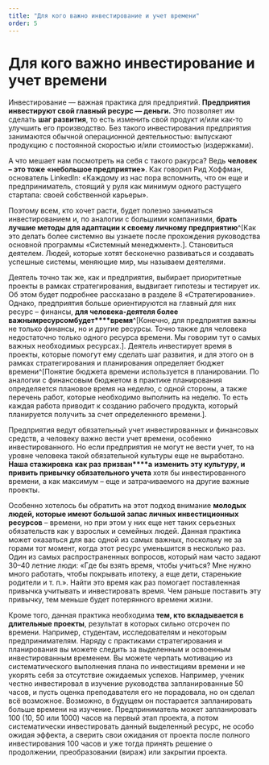 ```yaml
---
title: "Для кого важно инвестирование и учет времени"
order: 5
---
```


# Для кого важно инвестирование и учет времени

Инвестирование — важная практика для предприятий. **Предприятия инвестируют свой главный ресурс — деньги.** Это позволяет им сделать **шаг развития**, то есть изменить свой продукт и/или как-то улучшить его производство. Без такого инвестирования предприятия занимаются обычной операционной деятельностью: выпускают продукцию с постоянной скоростью и/или стоимостью (издержками).

А что мешает нам посмотреть на себя с такого ракурса? Ведь **человек – это тоже** **«****небольшое предприятие****»**. Как говорил Рид Хоффман, основатель LinkedIn: «Каждому из нас пора вспомнить, что он еще и предприниматель, стоящий у руля как минимум одного растущего стартапа: своей собственной карьеры».

Поэтому всем, кто хочет расти, будет полезно заниматься инвестированием и, по аналогии с большими компаниями, **брать лучшие методы для адаптации к своему личному предприятию**^[Как это делать более системно вы узнаете после прохождения руководства основной программы «Системный менеджмент».]. Становиться деятелем. Людей, которые хотят бесконечно развиваться и создавать успешные системы, меняющие мир, мы называем деятелями.

Деятель точно так же, как и предприятия, выбирает приоритетные проекты в рамках стратегирования, выдвигает гипотезы и тестирует их. Об этом будет подробнее рассказано в разделе 8 «Стратегирование». Однако, предприятия больше ориентируются на главный для них ресурс – финансы, **для человека-деятеля более** **важны****м****ресурс****ом****будет****время**^[Конечно, для предприятия важны не только финансы, но и другие ресурсы. Точно также для человека недостаточно только одного ресурса времени. Мы говорим тут о самых важных необходимых ресурсах.]. Деятель инвестирует время в проекты, которые помогут ему сделать шаг развития, и для этого он в рамках стратегирования и планирования определяет бюджет времени^[Понятие бюджета времени используется в планировании. По аналогии с финансовым бюджетом в практике планирования определяется плановое время на неделю, с одной стороны, а также перечень работ, которые необходимо выполнить на неделю. То есть каждая работа приводит к созданию рабочего продукта, который планируется получить за счет определенного времени.].

Предприятия ведут обязательный учет инвестированных и финансовых средств, а человеку важно вести учет времени, особенно инвестированного. Но если предприятия не могут не вести учет, то на уровне человека такой обязательной культуры еще не выработано. **Н****аш****а стажировка** **как раз** **приз****в****ан****а** **изменить эту культуру, и привить привычку обязательного учета** хотя бы инвестированного времени, а как максимум – еще и затрачиваемого на другие важные проекты.

Особенно хотелось бы обратить на этот подход внимание **молодых людей, которые имеют большой запас личных инвестиционных ресурсов** – времени, но при этом у них еще нет таких серьезных обязательств как у взрослых и семейных людей. Данная практика может оказаться для вас одной из самых важных, поскольку не за горами тот момент, когда этот ресурс уменьшится в несколько раз. Один из самых распространенных вопросов, который нам часто задают 30–40 летние люди: «Где бы взять время, чтобы учиться? Мне нужно много работать, чтобы покрывать ипотеку, а еще дети, старенькие родители и т. п.». Найти это время как раз помогает поставленная привычка учитывать и инвестировать время. Чем раньше поставить эту привычку, тем меньше будет потерянного времени жизни.

Кроме того, данная практика необходима **тем, кто вкладывается в длительные проекты**, результат в которых сильно отсрочен по времени. Например, студентам, исследователям и некоторым предпринимателям. Наряду с практиками стратегирования и планирования вы можете следить за выделенным и освоенным инвестированным временем. Вы можете черпать мотивацию из систематического выполнения плана по инвестициям времени и не укорять себя за отсутствие ожидаемых успехов. Например, ученик честно инвестировал в изучение руководства запланированные 50 часов, и пусть оценка преподавателя его не порадовала, но он сделал всё возможное. Возможно, в будущем он постарается запланировать больше времени на изучение. Предприниматель может запланировать 100 (10, 50 или 1000) часов на первый этап проекта, а потом систематически инвестировать данный выделенный ресурс, не особо ожидая эффекта, а сверить свои ожидания от проекта после полного инвестирования 100 часов и уже тогда принять решение о продолжении, преобразовании (вираж) или закрытии проекта.